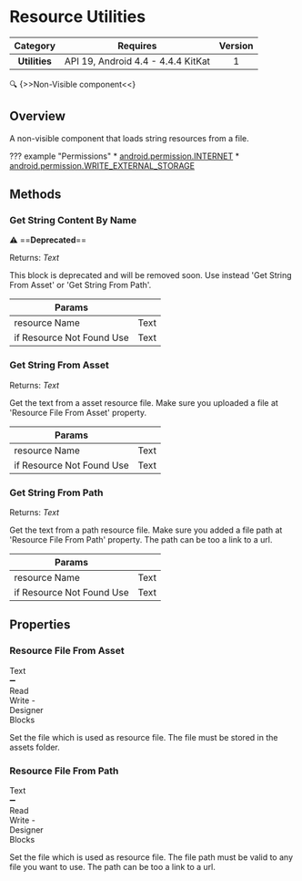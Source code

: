 # Resource Utilities

| Category | Requires | Version |
|:--------:|:-------:|:--------:|
|**Utilities**|<span class="chip chip-any">API 19, Android 4.4 - 4.4.4 KitKat</span>|<span class="chip chip-number">1</span>|

:mag: {>>Non-Visible component<<}

## Overview

A non-visible component that loads string resources from a file.

??? example "Permissions"
    * [android.permission.INTERNET](https://developer.android.com/reference/android/Manifest.permission.html#INTERNET)
    * [android.permission.WRITE_EXTERNAL_STORAGE](https://developer.android.com/reference/android/Manifest.permission.html#WRITE_EXTERNAL_STORAGE)

## Methods

### Get String Content By Name

:warning: ==**Deprecated**==

<span class="chip chip-text">Returns: <i>Text</i></span>

This block is deprecated and will be removed soon. Use instead 'Get String From Asset' or 'Get String From Path'.

<div class="block" ai2-block="method" not-rendered="true" value="%7B%22componentName%22:%20%22Resource%20Utilities%22,%20%22name%22:%20%22Get%20String%20Content%20By%20Name%22,%20%22output%22:%20true,%20%22param%22:%20%5B%22resource%20Name%22,%20%22if%20Resource%20Not%20Found%20Use%22%5D%7D"></div>

| Params | []() |
|--------|------|
|resource Name|<span class="chip chip-text">Text</span>|
|if Resource Not Found Use|<span class="chip chip-text">Text</span>|

### Get String From Asset

<span class="chip chip-text">Returns: <i>Text</i></span>

Get the text from a asset resource file. Make sure you uploaded a file at 'Resource File From Asset' property.

<div class="block" ai2-block="method" not-rendered="true" value="%7B%22componentName%22:%20%22Resource%20Utilities%22,%20%22name%22:%20%22Get%20String%20From%20Asset%22,%20%22output%22:%20true,%20%22param%22:%20%5B%22resource%20Name%22,%20%22if%20Resource%20Not%20Found%20Use%22%5D%7D"></div>

| Params | []() |
|--------|------|
|resource Name|<span class="chip chip-text">Text</span>|
|if Resource Not Found Use|<span class="chip chip-text">Text</span>|

### Get String From Path

<span class="chip chip-text">Returns: <i>Text</i></span>

Get the text from a path resource file. Make sure you added a file path at 'Resource File From Path' property. The path can be too a link to a url.

<div class="block" ai2-block="method" not-rendered="true" value="%7B%22componentName%22:%20%22Resource%20Utilities%22,%20%22name%22:%20%22Get%20String%20From%20Path%22,%20%22output%22:%20true,%20%22param%22:%20%5B%22resource%20Name%22,%20%22if%20Resource%20Not%20Found%20Use%22%5D%7D"></div>

| Params | []() |
|--------|------|
|resource Name|<span class="chip chip-text">Text</span>|
|if Resource Not Found Use|<span class="chip chip-text">Text</span>|

## Properties

### Resource File From Asset

<span style="user-select: none; white-space:pre-wrap;"><span class="chip chip-text">Text</span> :heavy_minus_sign: <span class="chip chip-rw">Read</span> <span class="chip chip-rw">Write</span>  - <span class="chip chip-bd">Designer</span> <span class="chip chip-bd">Blocks</span></span>

Set the file which is used as resource file. The file must be stored in the assets folder.

<div class="block" ai2-block="property" not-rendered="true" value="%7B%22componentName%22:%20%22Resource%20Utilities%22,%20%22name%22:%20%22Resource%20File%20From%20Asset%22,%20%22getter%22:%20true%7D"></div>
<div class="block" ai2-block="property" not-rendered="true" value="%7B%22componentName%22:%20%22Resource%20Utilities%22,%20%22name%22:%20%22Resource%20File%20From%20Asset%22,%20%22getter%22:%20false%7D"></div>

### Resource File From Path

<span style="user-select: none; white-space:pre-wrap;"><span class="chip chip-text">Text</span> :heavy_minus_sign: <span class="chip chip-rw">Read</span> <span class="chip chip-rw">Write</span>  - <span class="chip chip-bd">Designer</span> <span class="chip chip-bd">Blocks</span></span>

Set the file which is used as resource file. The file path must be valid to any file you want to use. The path can be too a link to a url.

<div class="block" ai2-block="property" not-rendered="true" value="%7B%22componentName%22:%20%22Resource%20Utilities%22,%20%22name%22:%20%22Resource%20File%20From%20Path%22,%20%22getter%22:%20true%7D"></div>
<div class="block" ai2-block="property" not-rendered="true" value="%7B%22componentName%22:%20%22Resource%20Utilities%22,%20%22name%22:%20%22Resource%20File%20From%20Path%22,%20%22getter%22:%20false%7D"></div>
